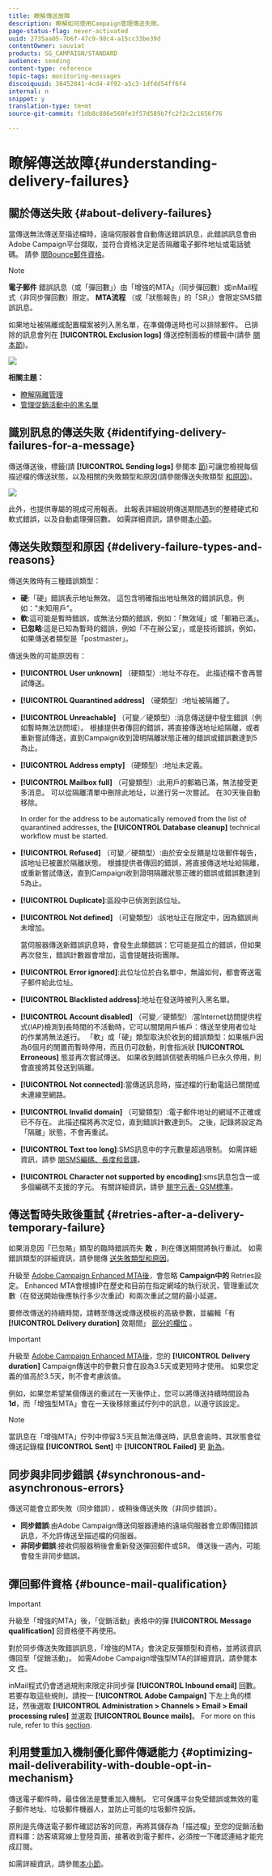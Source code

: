 ```yaml
---
title: 瞭解傳送故障
description: 瞭解如何使用Campaign管理傳送失敗。
page-status-flag: never-activated
uuid: 2735aa05-7b6f-47c9-98c4-a15cc33be39d
contentOwner: sauviat
products: SG_CAMPAIGN/STANDARD
audience: sending
content-type: reference
topic-tags: monitoring-messages
discoiquuid: 38452841-4cd4-4f92-a5c3-1dfdd54ff6f4
internal: n
snippet: y
translation-type: tm+mt
source-git-commit: f1db8c886e560fe3f57d589b7fc2f2c2c1656f76

---
```



# 瞭解傳送故障{#understanding-delivery-failures}

## 關於傳送失敗 {#about-delivery-failures}

當傳送無法傳送至描述檔時，遠端伺服器會自動傳送錯誤訊息，此錯誤訊息會由Adobe Campaign平台擷取，並符合資格決定是否隔離電子郵件地址或電話號碼。 請參 [閱Bounce郵件資格](#bounce-mail-qualification)。

>[!NOTE]
>
>**電子郵件** 錯誤訊息（或「彈回數」）由「增強的MTA」（同步彈回數）或inMail程式（非同步彈回數）限定。 **MTA流程** （或「狀態報告」的「SR」）會限定SMS錯誤訊息。

如果地址被隔離或配置檔案被列入黑名單，在準備傳送時也可以排除郵件。 已排除的訊息會列在 **[!UICONTROL Exclusion logs]** 傳送控制面板的標籤中(請參 [閱本節](../../sending/using/monitoring-a-delivery.md#exclusion-logs))。

![](assets/exclusion_logs.png)

**相關主題：**

* [瞭解隔離管理](../../sending/using/understanding-quarantine-management.md)
* [管理促銷活動中的黑名單](../../audiences/using/about-opt-in-and-opt-out-in-campaign.md)

## 識別訊息的傳送失敗 {#identifying-delivery-failures-for-a-message}

傳送傳送後，標籤(請 **[!UICONTROL Sending logs]** 參閱本 [節](../../sending/using/monitoring-a-delivery.md#sending-logs))可讓您檢視每個描述檔的傳送狀態，以及相關的失敗類型和原因(請參閱傳送失敗類型 [和原因](#delivery-failure-types-and-reasons))。

![](assets/sending_logs.png)

此外，也提供專屬的現成可用報表。 此報表詳細說明傳送期間遇到的整體硬式和軟式錯誤，以及自動處理彈回數。 如需詳細資訊，請參閱[本小節](../../reporting/using/bounce-summary.md)。

## 傳送失敗類型和原因 {#delivery-failure-types-and-reasons}

傳送失敗時有三種錯誤類型：

* **硬**:「硬」錯誤表示地址無效。 這包含明確指出地址無效的錯誤訊息，例如：&quot;未知用戶&quot;。
* **軟**:這可能是暫時錯誤，或無法分類的錯誤，例如：「無效域」或「郵箱已滿」。
* **已忽略**:這是已知為暫時的錯誤，例如「不在辦公室」，或是技術錯誤，例如，如果傳送者類型是「postmaster」。

傳送失敗的可能原因有：

* **[!UICONTROL User unknown]** （硬類型）:地址不存在。 此描述檔不會再嘗試傳送。
* **[!UICONTROL Quarantined address]** （硬類型）:地址被隔離了。
* **[!UICONTROL Unreachable]** （可變／硬類型）:消息傳送鏈中發生錯誤（例如暫時無法訪問域）。 根據提供者傳回的錯誤，將直接傳送地址給隔離，或者重新嘗試傳送，直到Campaign收到證明隔離狀態正確的錯誤或錯誤數達到5為止。
* **[!UICONTROL Address empty]** （硬類型）:地址未定義。
* **[!UICONTROL Mailbox full]** （可變類型）:此用戶的郵箱已滿，無法接受更多消息。 可以從隔離清單中刪除此地址，以進行另一次嘗試。 在30天後自動移除。

   In order for the address to be automatically removed from the list of quarantined addresses, the **[!UICONTROL Database cleanup]** technical workflow must be started.

* **[!UICONTROL Refused]** （可變／硬類型）:由於安全反饋是垃圾郵件報告，該地址已被置於隔離狀態。 根據提供者傳回的錯誤，將直接傳送地址給隔離，或重新嘗試傳送，直到Campaign收到證明隔離狀態正確的錯誤或錯誤數達到5為止。
* **[!UICONTROL Duplicate]**:區段中已偵測到該位址。
* **[!UICONTROL Not defined]** （可變類型）:該地址正在限定中，因為錯誤尚未增加。

   當伺服器傳送新錯誤訊息時，會發生此類錯誤：它可能是孤立的錯誤，但如果再次發生，錯誤計數器會增加，這會提醒技術團隊。

* **[!UICONTROL Error ignored]**:此位址位於白名單中，無論如何，都會寄送電子郵件給此位址。
* **[!UICONTROL Blacklisted address]**:地址在發送時被列入黑名單。
* **[!UICONTROL Account disabled]** （可變／硬類型）:當Internet訪問提供程式(IAP)檢測到長時間的不活動時，它可以關閉用戶帳戶：傳送至使用者位址的作業將無法進行。 「軟」或「硬」類型取決於收到的錯誤類型：如果帳戶因為6個月的閒置而暫時停用，而且仍可啟動，則會指派狀 **[!UICONTROL Erroneous]** 態並再次嘗試傳送。 如果收到錯誤信號表明帳戶已永久停用，則會直接將其發送到隔離。
* **[!UICONTROL Not connected]**:當傳送訊息時，描述檔的行動電話已關閉或未連線至網路。
* **[!UICONTROL Invalid domain]** （可變類型）:電子郵件地址的網域不正確或已不存在。 此描述檔將再次定位，直到錯誤計數達到5。 之後，記錄將設定為「隔離」狀態，不會再重試。
* **[!UICONTROL Text too long]**:SMS訊息中的字元數量超過限制。 如需詳細資訊，請參 [閱SMS編碼、長度和音譯](../../administration/using/configuring-sms-channel.md#sms-encoding--length-and-transliteration)。
* **[!UICONTROL Character not supported by encoding]**:sms訊息包含一或多個編碼不支援的字元。 有關詳細資訊，請參 [閱字元表- GSM標準](../../administration/using/configuring-sms-channel.md#table-of-characters---gsm-standard)。

## 傳送暫時失敗後重試 {#retries-after-a-delivery-temporary-failure}

如果消息因「已忽略」類型的臨時錯誤而失 **敗** ，則在傳送期間將執行重試。 如需錯誤類型的詳細資訊，請參閱傳 [送失敗類型和原因](#delivery-failure-types-and-reasons)。

升級至 [Adobe Campaign Enhanced MTA後](https://helpx.adobe.com/campaign/kb/campaign-enhanced-mta.html)，會忽略 **Campaign中的** Retries設定。 Enhanced MTA會根據IP在歷史和目前在指定網域的執行狀況，管理重試次數（在發送開始後應執行多少次重試）和兩次重試之間的最小延遲。

要修改傳送的持續時間，請轉至傳送或傳送模板的高級參數，並編輯「有 **[!UICONTROL Delivery duration]** 效期間」 [部分的欄位](../../administration/using/configuring-email-channel.md#validity-period-parameters) 。

>[!IMPORTANT]
>
>升級至 [Adobe Campaign Enhanced MTA後](https://helpx.adobe.com/campaign/kb/campaign-enhanced-mta.html)，您的 **[!UICONTROL Delivery duration]** Campaign傳送中的參數只會在設為3.5天或更短時才使用。 如果您定義的值高於3.5天，則不會考慮該值。

例如，如果您希望某個傳送的重試在一天後停止，您可以將傳送持續時間設為 **1d**，而「增強型MTA」會在一天後移除重試佇列中的訊息，以遵守該設定。

>[!NOTE]
>
>當訊息在「增強MTA」佇列中停留3.5天且無法傳送時，訊息會逾時，其狀態會從傳送記錄檔 **[!UICONTROL Sent]** 中 **[!UICONTROL Failed]** 更 [新為](../../sending/using/monitoring-a-delivery.md#delivery-logs)。

<!--The default configuration allows five retries at one-hour intervals, followed by one retry per day for four days. The number of retries can be changed globally (contact your Adobe technical administrator) or for each delivery or delivery template (see [this section](../../administration/using/configuring-email-channel.md#sending-parameters)).-->

## 同步與非同步錯誤 {#synchronous-and-asynchronous-errors}

傳送可能會立即失敗（同步錯誤），或稍後傳送失敗（非同步錯誤）。

* **同步錯誤**:由Adobe Campaign傳送伺服器連絡的遠端伺服器會立即傳回錯誤訊息，不允許傳送至描述檔的伺服器。
* **非同步錯誤**:接收伺服器稍後會重新發送彈回郵件或SR。 傳送後一週內，可能會發生非同步錯誤。

## 彈回郵件資格 {#bounce-mail-qualification}

<!--Delivery failure error messages (or "SMTP bounce responses") are picked up by the Adobe Campaign platform and then processed and qualified as **Hard**, **Soft**, or **Ignored** using the **[!UICONTROL Delivery log qualification]** database.

//Delivery failure error messages (or "bounces") are picked up by the Adobe Campaign platform and qualified by the inMail process to enrich the list of email management rules.(applies to asynchronous (out-of-band) bounces)

This list is available to administrators only and contains all the rules used by Adobe Campaign to qualify delivery failures.-->

>[!IMPORTANT]
>
>升級至「增強的MTA」後，「促銷活動」表格中的彈 **[!UICONTROL Message qualification]** 回資格便不再使用。

對於同步傳送失敗錯誤訊息，「增強的MTA」會決定反彈類型和資格，並將該資訊傳回至「促銷活動」。 如需Adobe Campaign增強型MTA的詳細資訊，請參閱本文 [件](https://helpx.adobe.com/campaign/kb/campaign-enhanced-mta.html)。

inMail程式仍會透過規則來限定非同步彈 **[!UICONTROL Inbound email]** 回數。 若要存取這些規則，請按一 **[!UICONTROL Adobe Campaign]** 下左上角的標誌，然後選取 **[!UICONTROL Administration > Channels > Email > Email processing rules]** 並選取 **[!UICONTROL Bounce mails]**。 For more on this rule, refer to this [section](../../administration/using/configuring-email-channel.md#email-processing-rules).

<!--Bounces can have the following qualification statuses:

* **[!UICONTROL To qualify]**: the bounce mail needs to be qualified. Qualification must be done by the Deliverability team to ensure that the platform deliverability functions correctly. As long as it is not qualified, the bounce mail is not used to enrich the list of email processing rules.
* **[!UICONTROL Keep]**: the bounce mail was qualified and will be used by the **Update for deliverability** workflow to be compared to existing email processing rules and enrich the list.
* **[!UICONTROL Ignore]**: the bounce mail was qualified but will not be used by the **Update for deliverability** workflow. So it will not be sent to the client instances.

To list the various bounces and their associated error types et reasons, click the **[!UICONTROL Adobe Campaign]** logo, in the top left, then select **[!UICONTROL Administration > Channels > Quarantines > Message qualification]**.

![](assets/qualification.png)-->

## 利用雙重加入機制優化郵件傳遞能力 {#optimizing-mail-deliverability-with-double-opt-in-mechanism}

傳送電子郵件時，最佳做法是雙重加入機制。 它可保護平台免受錯誤或無效的電子郵件地址、垃圾郵件機器人，並防止可能的垃圾郵件投訴。

原則是先傳送電子郵件確認訪客的同意，再將其儲存為「描述檔」至您的促銷活動資料庫：訪客填寫線上登陸頁面，接著收到電子郵件，必須按一下確認連結才能完成訂閱。

如需詳細資訊，請參閱[本小節](../../channels/using/setting-up-a-double-opt-in-process.md)。
